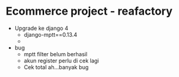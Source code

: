# Ecommerce project - reafactory
- Upgrade ke django 4
    - django-mptt==0.13.4
    - 
- bug
    - mptt filter belum berhasil
    - akun register perlu di cek lagi
    - Cek total ah...banyak bug